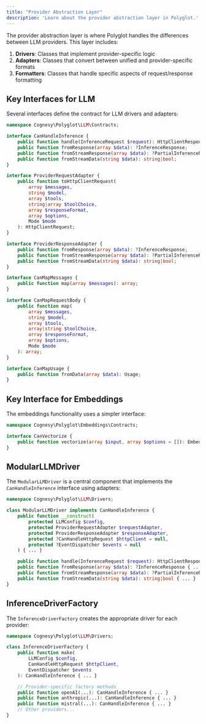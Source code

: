 ```yaml
---
title: "Provider Abstraction Layer"
description: 'Learn about the provider abstraction layer in Polyglot.'
---
```


The provider abstraction layer is where Polyglot handles the differences between LLM providers. This layer includes:

1. **Drivers**: Classes that implement provider-specific logic
2. **Adapters**: Classes that convert between unified and provider-specific formats
3. **Formatters**: Classes that handle specific aspects of request/response formatting



## Key Interfaces for LLM

Several interfaces define the contract for LLM drivers and adapters:

```php
namespace Cognesy\Polyglot\LLM\Contracts;

interface CanHandleInference {
    public function handle(InferenceRequest $request): HttpClientResponse;
    public function fromResponse(array $data): ?InferenceResponse;
    public function fromStreamResponse(array $data): ?PartialInferenceResponse;
    public function fromStreamData(string $data): string|bool;
}

interface ProviderRequestAdapter {
    public function toHttpClientRequest(
        array $messages,
        string $model,
        array $tools,
        string|array $toolChoice,
        array $responseFormat,
        array $options,
        Mode $mode
    ): HttpClientRequest;
}

interface ProviderResponseAdapter {
    public function fromResponse(array $data): ?InferenceResponse;
    public function fromStreamResponse(array $data): ?PartialInferenceResponse;
    public function fromStreamData(string $data): string|bool;
}

interface CanMapMessages {
    public function map(array $messages): array;
}

interface CanMapRequestBody {
    public function map(
        array $messages,
        string $model,
        array $tools,
        array|string $toolChoice,
        array $responseFormat,
        array $options,
        Mode $mode
    ): array;
}

interface CanMapUsage {
    public function fromData(array $data): Usage;
}
```



## Key Interface for Embeddings

The embeddings functionality uses a simpler interface:

```php
namespace Cognesy\Polyglot\Embeddings\Contracts;

interface CanVectorize {
    public function vectorize(array $input, array $options = []): EmbeddingsResponse;
}
```



## ModularLLMDriver

The `ModularLLMDriver` is a central component that implements the `CanHandleInference` interface using adapters:

```php
namespace Cognesy\Polyglot\LLM\Drivers;

class ModularLLMDriver implements CanHandleInference {
    public function __construct(
        protected LLMConfig $config,
        protected ProviderRequestAdapter $requestAdapter,
        protected ProviderResponseAdapter $responseAdapter,
        protected ?CanHandleHttpRequest $httpClient = null,
        protected ?EventDispatcher $events = null
    ) { ... }

    public function handle(InferenceRequest $request): HttpClientResponse { ... }
    public function fromResponse(array $data): ?InferenceResponse { ... }
    public function fromStreamResponse(array $data): ?PartialInferenceResponse { ... }
    public function fromStreamData(string $data): string|bool { ... }
}
```



## InferenceDriverFactory

The `InferenceDriverFactory` creates the appropriate driver for each provider:

```php
namespace Cognesy\Polyglot\LLM\Drivers;

class InferenceDriverFactory {
    public function make(
        LLMConfig $config,
        CanHandleHttpRequest $httpClient,
        EventDispatcher $events
    ): CanHandleInference { ... }

    // Provider-specific factory methods
    public function openAI(...): CanHandleInference { ... }
    public function anthropic(...): CanHandleInference { ... }
    public function mistral(...): CanHandleInference { ... }
    // Other providers...
}
```
